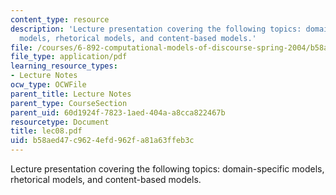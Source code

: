 ```yaml
---
content_type: resource
description: 'Lecture presentation covering the following topics: domain-specific
  models, rhetorical models, and content-based models.'
file: /courses/6-892-computational-models-of-discourse-spring-2004/b58aed47c9624efd962fa81a63ffeb3c_lec08.pdf
file_type: application/pdf
learning_resource_types:
- Lecture Notes
ocw_type: OCWFile
parent_title: Lecture Notes
parent_type: CourseSection
parent_uid: 60d1924f-7823-1aed-404a-a8cca822467b
resourcetype: Document
title: lec08.pdf
uid: b58aed47-c962-4efd-962f-a81a63ffeb3c
---
```

Lecture presentation covering the following topics: domain-specific models, rhetorical models, and content-based models.

